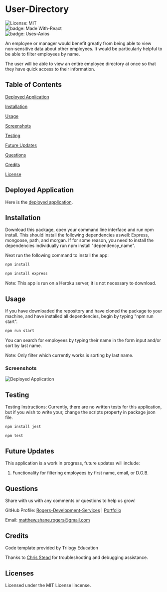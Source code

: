 # User-Directory

![License: MIT](https://img.shields.io/badge/license-MIT%20License-blue.svg) </br>
![badge: Made With-React](https://img.shields.io/badge/Made%20With-React-Yellow) </br>
![badge: Uses-Axios](https://img.shields.io/badge/Uses-axios-red) </br>

An employee or manager would benefit greatly from being able to view non-sensitive data about other employees. It would be particularly helpful to be able to filter employees by name.

The user will be able to view an entire employee directory at once so that they have quick access to their information.

## Table of Contents
[Deployed Application](https://github.com/Rogers-Development-Services/User-Directory#deployed-application)

[Installation](https://github.com/Rogers-Development-Services/User-Directory#installation)

[Usage](https://github.com/Rogers-Development-Services/User-Directory#usage)

[Screenshots](https://github.com/Rogers-Development-Services/User-Directory#screenshots)

[Testing](https://github.com/Rogers-Development-Services/User-Directory#testing)

[Future Updates](https://github.com/Rogers-Development-Services/User-Directory#future-updates)

[Questions](https://github.com/Rogers-Development-Services/User-Directory#questions)

[Credits](https://github.com/Rogers-Development-Services/User-Directory#credits)

[License](https://github.com/Rogers-Development-Services/User-Directory#license)

## Deployed Application

Here is the [deployed application](https://mighty-reaches-52293.herokuapp.com/).

## Installation

Download this package, open your command line interface and run npm install. This should install the following dependencies aswell: Express, mongoose, path, and morgan. If for some reason, you need to install the dependencies individually run npm install "dependency_name".

Next run the following command to install the app: 

```bash
npm install 
```

```bash
npm install express
```

Note: This app is run on a Heroku server, it is not necessary to download.

## Usage 

If you have downloaded the repository and have cloned the package to your machine, and have installed all dependencies, begin by typing "npm run start". 

```bash
npm run start 
```

You can search for employees by typing their name in the form input and/or sort by last name.

Note: Only filter which currently works is sorting by last name.

### Screenshots

![Deployed Application](https://user-images.githubusercontent.com/38272211/99289953-857c0b00-27f2-11eb-83d1-e67fdf14d52f.JPG)

## Testing

Testing Instructions: Currently, there are no written tests for this application, but if you wish to write your, change the scripts property in package json file.

```bash
npm install jest
```

```bash
npm test
```

## Future Updates
This application is a work in progress, future updates will include: 
1. Functionality for filtering employees by first name, email, or D.O.B.

## Questions

Share with us with any comments or questions to help us grow! 

GitHub Profile: 
[Rogers-Development-Services](https://www.github.com/Rogers-Development-Services) | [Portfolio](https://rogers-development-services.github.io/Portfolio/index.html)


Email: 
[matthew.shane.rogers@gmail.com](matthew.shane.rogers@gmail.com)

## Credits

Code template provided by Trilogy Education 

Thanks to [Chris Stead](https://github.com/cmstead) for troubleshooting and debugging assistance.

## Licenses
Licensed under the MIT License lincense.
